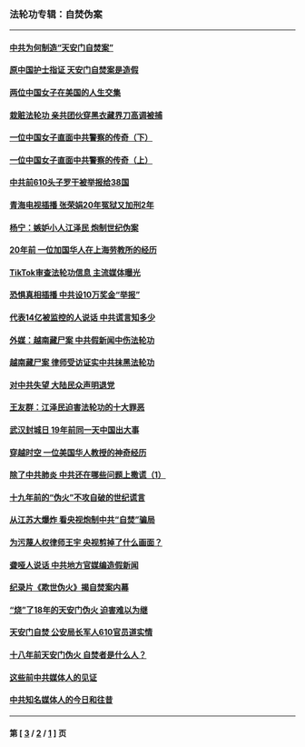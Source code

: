### 法轮功专辑：自焚伪案
---
#### [中共为何制造“天安门自焚案”](../../pages/nf5562/n13183270.md?08270430) 
#### [原中国护士指证 天安门自焚案是造假](../../pages/nf5562/n13172289.md?08270430) 
#### [两位中国女子在美国的人生交集](../../pages/nf5562/n13156138.md?08270430) 
#### [栽赃法轮功 亲共团伙穿黑衣藏界刀高调被捕](../../pages/nf5562/n13073780.md?08270430) 
#### [一位中国女子直面中共警察的传奇（下）](../../pages/nf5562/n12989706.md?08270430) 
#### [一位中国女子直面中共警察的传奇（上）](../../pages/nf5562/n12985072.md?08270430) 
#### [中共前610头子罗干被举报给38国](../../pages/nf5562/n12975419.md?08270430) 
#### [青海电视插播 张荣娟20年冤狱又加刑2年](../../pages/nf5562/n12738166.md?08270430) 
#### [杨宁：嫉妒小人江泽民 炮制世纪伪案](../../pages/nf5562/n12724108.md?08270430) 
#### [20年前 一位加国华人在上海劳教所的经历](../../pages/nf5562/n12707932.md?08270430) 
#### [TikTok审查法轮功信息 主流媒体曝光](../../pages/nf5562/n12362336.md?08270430) 
#### [恐惧真相插播 中共设10万奖金“举报”](../../pages/nf5562/n12306396.md?08270430) 
#### [代表14亿被监控的人说话 中共谎言知多少](../../pages/nf5562/n12297484.md?08270430) 
#### [外媒：越南藏尸案 中共假新闻中伤法轮功](../../pages/nf5562/n12264411.md?08270430) 
#### [越南藏尸案 律师受访证实中共抹黑法轮功](../../pages/nf5562/n12261878.md?08270430) 
#### [对中共失望 大陆民众声明退党](../../pages/nf5562/n12187315.md?08270430) 
#### [王友群：江泽民迫害法轮功的十大罪恶](../../pages/nf5562/n12169074.md?08270430) 
#### [武汉封城日 19年前同一天中国出大事](../../pages/nf5562/n12150901.md?08270430) 
#### [穿越时空  一位美国华人教授的神奇经历](../../pages/nf5562/n12097460.md?08270430) 
#### [除了中共肺炎 中共还在哪些问题上撒谎（1）](../../pages/nf5562/n11955770.md?08270430) 
#### [十九年前的“伪火”不攻自破的世纪谎言](../../pages/nf5562/n11813238.md?08270430) 
#### [从江苏大爆炸 看央视炮制中共“自焚”骗局](../../pages/nf5562/n11140275.md?08270430) 
#### [为污蔑人权律师王宇 央视剪掉了什么画面？](../../pages/nf5562/n11130142.md?08270430) 
#### [聋哑人说话 中共地方官媒编造假新闻](../../pages/nf5562/n11006067.md?08270430) 
#### [纪录片《欺世伪火》揭自焚案内幕](../../pages/nf5562/n11002664.md?08270430) 
#### [“烧”了18年的天安门伪火 迫害难以为继](../../pages/nf5562/n10996660.md?08270430) 
#### [天安门自焚 公安局长军人610官员道实情](../../pages/nf5562/n10997098.md?08270430) 
#### [十八年前天安门伪火 自焚者是什么人？](../../pages/nf5562/n10996556.md?08270430) 
#### [这些前中共媒体人的见证](../../pages/nf5562/n10845276.md?08270430) 
#### [中共知名媒体人的今日和往昔](../../pages/nf5562/n10843569.md?08270430) 

---
#### 第 [ [3](./3.md?08270430) / [2](./2.md?08270430) / [1](./1.md?08270430) ] 页
